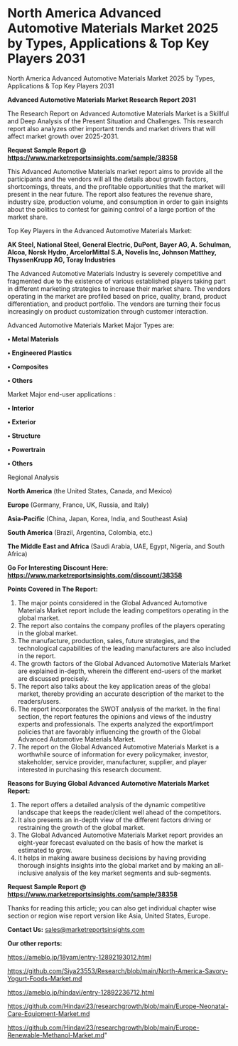 # North America Advanced Automotive Materials Market 2025 by Types, Applications & Top Key Players 2031
North America Advanced Automotive Materials Market 2025 by Types, Applications & Top Key Players 2031

<strong>Advanced Automotive Materials Market Research Report 2031</strong>

The Research Report on Advanced Automotive Materials Market is a Skillful and Deep Analysis of the Present Situation and Challenges. This research report also analyzes other important trends and market drivers that will affect market growth over 2025-2031.

<strong>Request Sample Report @ <a href=https://www.marketreportsinsights.com/sample/38358>https://www.marketreportsinsights.com/sample/38358</a></strong>

This Advanced Automotive Materials market report aims to provide all the participants and the vendors will all the details about growth factors, shortcomings, threats, and the profitable opportunities that the market will present in the near future. The report also features the revenue share, industry size, production volume, and consumption in order to gain insights about the politics to contest for gaining control of a large portion of the market share.

Top Key Players in the Advanced Automotive Materials Market:

<strong>AK Steel, National Steel, General Electric, DuPont, Bayer AG, A. Schulman, Alcoa, Norsk Hydro, ArcelorMittal S.A, Novelis Inc, Johnson Matthey, ThyssenKrupp AG, Toray Industries</strong>

The Advanced Automotive Materials Industry is severely competitive and fragmented due to the existence of various established players taking part in different marketing strategies to increase their market share. The vendors operating in the market are profiled based on price, quality, brand, product differentiation, and product portfolio. The vendors are turning their focus increasingly on product customization through customer interaction.

Advanced Automotive Materials Market Major Types are:

<strong>•  Metal Materials

•  Engineered Plastics

•  Composites

•  Others</strong>

Market Major end-user applications :

<strong>•  Interior

•  Exterior

•  Structure

•  Powertrain

•  Others</strong>

Regional Analysis

</u><strong><b>North America</b></strong> (the United States, Canada, and Mexico)

<strong><b>Europe </b></strong>(Germany, France, UK, Russia, and Italy)

<strong><b>Asia-Pacific</b></strong> (China, Japan, Korea, India, and Southeast Asia)

<strong><b>South America</b></strong> (Brazil, Argentina, Colombia, etc.)

<strong><b>The Middle East and Africa</b></strong> (Saudi Arabia, UAE, Egypt, Nigeria, and South Africa)

<strong>Go For Interesting Discount Here: <a href=https://www.marketreportsinsights.com/discount/38358>https://www.marketreportsinsights.com/discount/38358</a></strong>

<strong>Points Covered in The Report:</strong>
<ol>
  <li>The major points considered in the Global Advanced Automotive Materials Market report include the leading competitors operating in the global market.</li>
  <li>The report also contains the company profiles of the players operating in the global market.</li>
  <li>The manufacture, production, sales, future strategies, and the technological capabilities of the leading manufacturers are also included in the report.</li>
  <li>The growth factors of the Global Advanced Automotive Materials Market are explained in-depth, wherein the different end-users of the market are discussed precisely.</li>
  <li>The report also talks about the key application areas of the global market, thereby providing an accurate description of the market to the readers/users.</li>
  <li>The report incorporates the SWOT analysis of the market. In the final section, the report features the opinions and views of the industry experts and professionals. The experts analyzed the export/import policies that are favorably influencing the growth of the Global Advanced Automotive Materials Market.</li>
  <li>The report on the Global Advanced Automotive Materials Market is a worthwhile source of information for every policymaker, investor, stakeholder, service provider, manufacturer, supplier, and player interested in purchasing this research document.</li>
</ol>
<strong>Reasons for Buying Global Advanced Automotive Materials Market Report:</strong>

<ol>
  <li>The report offers a detailed analysis of the dynamic competitive landscape that keeps the reader/client well ahead of the competitors.</li>
  <li>It also presents an in-depth view of the different factors driving or restraining the growth of the global market.</li>
  <li>The Global Advanced Automotive Materials Market report provides an eight-year forecast evaluated on the basis of how the market is estimated to grow.</li>
  <li>It helps in making aware business decisions by having providing thorough insights insights into the global market and by making an all-inclusive analysis of the key market segments and sub-segments.</li>
</ol>
<strong>Request Sample Report @ <a href=https://www.marketreportsinsights.com/sample/38358>https://www.marketreportsinsights.com/sample/38358</a></strong>


Thanks for reading this article; you can also get individual chapter wise section or region wise report version like Asia, United States, Europe.

<strong>Contact Us:</strong>
sales@marketreportsinsights.com

<strong>Our other reports:</strong>

<a href=https://ameblo.jp/18yam/entry-12892193012.html>https://ameblo.jp/18yam/entry-12892193012.html</a>

<a href=https://github.com/Siya23553/Research/blob/main/North-America-Savory-Yogurt-Foods-Market.md>https://github.com/Siya23553/Research/blob/main/North-America-Savory-Yogurt-Foods-Market.md</a>

<a href=https://ameblo.jp/hindavi/entry-12892236712.html>https://ameblo.jp/hindavi/entry-12892236712.html</a>

<a href=https://github.com/Hindavi23/researchgrowth/blob/main/Europe-Neonatal-Care-Equipment-Market.md>https://github.com/Hindavi23/researchgrowth/blob/main/Europe-Neonatal-Care-Equipment-Market.md</a>

<a href=https://github.com/Hindavi23/researchgrowth/blob/main/Europe-Renewable-Methanol-Market.md>https://github.com/Hindavi23/researchgrowth/blob/main/Europe-Renewable-Methanol-Market.md</a>"
